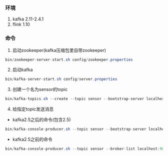 ### 环境
1. kafka 2.11-2.4.1
2. flink 1.10
### 命令
1. 启动zookeeper(kafka压缩包里自带zookeeper)
```java
bin/zookeeper-server-start.sh config/zookeeper.properties
```
2. 启动kafka
```java
bin/kafka-server-start.sh config/server.properties
```
3. 创建一个名为sensor的topic
```java
bin/kafka-topics.sh --create --topic sensor --bootstrap-server localhost:9092
```
4. 给指定topic发送消息
- kafka2.5之后的命令(包含2.5)
```java
bin/kafka-console-producer.sh --topic sensor --bootstrap-server localhost:9092
```
- kafka2.5之前的命令
```java
bin/kafka-console-producer.sh --topic sensor --broker-list localhost:9092
```